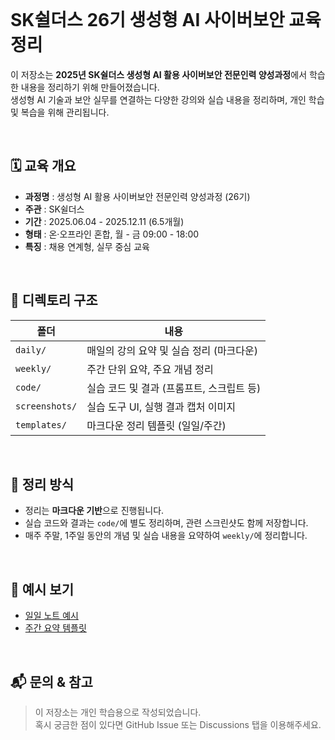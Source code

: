 <br/>

# SK쉴더스 26기 생성형 AI 사이버보안 교육 정리

이 저장소는 **2025년 SK쉴더스 생성형 AI 활용 사이버보안 전문인력 양성과정**에서 학습한 내용을 정리하기 위해 만들어졌습니다.  
생성형 AI 기술과 보안 실무를 연결하는 다양한 강의와 실습 내용을 정리하며, 개인 학습 및 복습을 위해 관리됩니다.

<br/>

## 🗓 교육 개요

- **과정명** : 생성형 AI 활용 사이버보안 전문인력 양성과정 (26기)
- **주관** : SK쉴더스
- **기간** : 2025.06.04 - 2025.12.11 (6.5개월)
- **형태** : 온·오프라인 혼합, 월 - 금 09:00 - 18:00
- **특징** : 채용 연계형, 실무 중심 교육

<br/>

## 📁 디렉토리 구조

| 폴더 | 내용 |
|------|------|
| `daily/` | 매일의 강의 요약 및 실습 정리 (마크다운) |
| `weekly/` | 주간 단위 요약, 주요 개념 정리 |
| `code/` | 실습 코드 및 결과 (프롬프트, 스크립트 등) |
| `screenshots/` | 실습 도구 UI, 실행 결과 캡처 이미지 |
| `templates/` | 마크다운 정리 템플릿 (일일/주간) |

<br/>

## 📝 정리 방식

- 정리는 **마크다운 기반**으로 진행됩니다.
- 실습 코드와 결과는 `code/`에 별도 정리하며, 관련 스크린샷도 함께 저장합니다.
- 매주 주말, 1주일 동안의 개념 및 실습 내용을 요약하여 `weekly/`에 정리합니다.

<br/>

## 📌 예시 보기

- [일일 노트 예시](templates/daily-template.md)
- [주간 요약 템플릿](templates/weekly-template.md)

<br/>

## 📬 문의 & 참고

> 이 저장소는 개인 학습용으로 작성되었습니다.  
> 혹시 궁금한 점이 있다면 GitHub Issue 또는 Discussions 탭을 이용해주세요.

